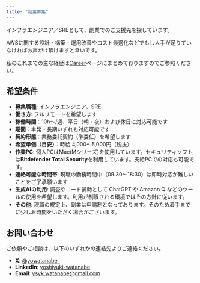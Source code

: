 ```yaml
---
title: "副業募集"
---
```


インフラエンジニア／SREとして、副業でのご支援先を探しています。

AWSに関する設計・構築・運用改善やコスト最適化などでもし人手が足りていなければお声がけ頂けますと幸いです。

私のこれまでの主な経歴は[Career](/career/)ページにまとめておりますのでご参照ください。


## 希望条件

- **募集職種**: インフラエンジニア、SRE
- **働き方**: フルリモートを希望します
- **稼働時間**：10h〜/週、平日（朝・夜）および休日に対応可能です
- **期間**：単発・長期いずれも対応可能です
- **契約形態**：業務委託契約（準委任）を希望します
- **希望単価（目安）**：時給 4,000〜5,000円（税抜）
- **作業PC**: 個人PCはMac(Mシリーズ)を使用しています。セキュリティソフトは**Bitdefender Total Security**を利用しています。支給PCでの対応も可能です。
- **連絡可能な時間帯**: 現職の勤務時間中（09:30〜18:30）は即時対応が難しいことをご了承願います
- **生成AIの利用**: 調査やコード補助として ChatGPT や Amazon Q などのツールの使用を希望します。利用が制限される環境ではその方針に従います。
- **その他**: 現職の規定上、副業は申請制となっております。そのため着手までに少しお時間をいただく場合がございます。


## お問い合わせ

ご依頼やご相談は、以下のいずれかの連絡先よりご連絡ください。

- **X**: [@yowatanabe_](https://x.com/yowatanabe_)
- **LinkedIn**: [yoshiyuki-watanabe](https://www.linkedin.com/in/yoshiyuki-watanabe/)
- **Email**: [ysyk.watanabe@gmail.com](mailto:ysyk.watanabe@gmail.com)
